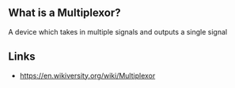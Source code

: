 ## What is a Multiplexor?
A device which takes in multiple signals and outputs a single signal

## Links
- https://en.wikiversity.org/wiki/Multiplexor

<!-- Embedded links -->
[1]: https://github.com/nchristie/tech_notes/blob/master/XXX.md
